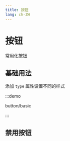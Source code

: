```yaml
---
title: 按钮
lang: ch-ZH
---
```


# 按钮

常用化按钮

## 基础用法

添加 `type` 属性设置不同的样式

:::demo

button/basic

:::

## 禁用按钮
